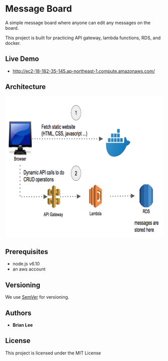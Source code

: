 # Message Board

A simple message board where anyone can edit any messages on the board.

This project is built for practicing API gateway, lambda functions, RDS, and docker.

## Live Demo

* http://ec2-18-182-35-145.ap-northeast-1.compute.amazonaws.com/

## Architecture

<p align="center">
  <img src="./doc/arch/MessageBoard.png" alt="Message Board Architecture"
       width="654" height="450">
</p>

## Prerequisites

* node.js v6.10
* an aws account

## Versioning

We use [SemVer](http://semver.org/) for versioning.

## Authors

* **Brian Lee** 

## License

This project is licensed under the MIT License
